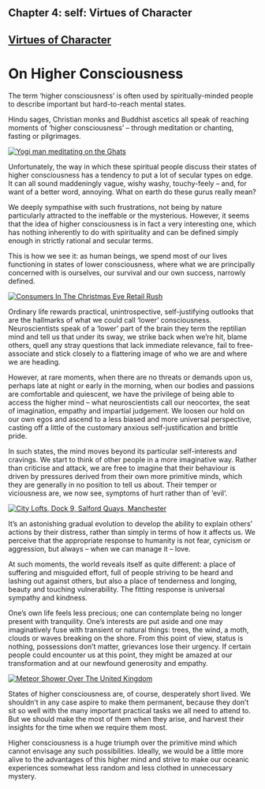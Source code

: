 Chapter  4: self: Virtues of Character
-------------------------------------

[Virtues of Character](../category/self/virtues-of-character/index.html)
------------------------------------------------------------------------

On Higher Consciousness
=======================

The term ‘higher consciousness’ is often used by spiritually-minded people to describe important but hard-to-reach mental states.

<span class="s1">Hindu sages, Christian monks and Buddhist ascetics all speak of reaching moments of ‘higher consciousness’ – through meditation or chanting, fasting or pilgrimages.</span>

[![Yogi man meditating on the Ghats](http://i2.wp.com/www.thebookoflife.org/wp-content/uploads/2015/02/GettyImages_481693761.jpg?resize=635%2C422)](http://i2.wp.com/www.thebookoflife.org/wp-content/uploads/2015/02/GettyImages_481693761.jpg)

<span class="s1">Unfortunately, the way in which these spiritual people discuss their states of higher consciousness has a tendency to put a lot of secular types on edge. It can all sound maddeningly vague, wishy washy, touchy-feely – and, for want of a better word, annoying. What on earth do these gurus really mean?</span>

<span class="s1">We deeply sympathise with such frustrations, not being by nature particularly attracted to the ineffable or the mysterious. However, it seems that the idea of higher consciousness is in fact a very interesting one, which has nothing inherently to do with spirituality and can be defined simply enough in strictly rational and secular terms.</span>

<span class="s1">This is how we see it: as human beings, we spend most of our lives functioning in states of<span class="Apple-converted-space"> </span>lower consciousness, where what we are principally concerned with is ourselves, our survival and our own success, narrowly defined.</span>

[![Consumers In The Christmas Eve Retail Rush](http://i1.wp.com/www.thebookoflife.org/wp-content/uploads/2015/02/GettyImages_158697230.jpg?resize=635%2C423)](http://i1.wp.com/www.thebookoflife.org/wp-content/uploads/2015/02/GettyImages_158697230.jpg)

<span class="s1">Ordinary life rewards practical, unintrospective, self-justifying outlooks that are the hallmarks of what we could call ‘lower’ consciousness. Neuroscientists speak of a ‘lower’ part of the brain they term the reptilian mind and tell us that under its sway, we strike back when we’re hit, blame others, quell any stray questions that lack immediate relevance, fail to free-associate and stick closely to a flattering image of who we are and where we are heading.</span>

<span class="s1">However, at rare moments, when there are no threats or demands upon us, perhaps late at night or early in the morning, when our bodies and passions are comfortable and quiescent, we have the privilege of being able to access the higher mind – what neuroscientists call our neocortex, the seat of imagination, empathy and impartial judgement. We loosen our hold on our own egos and ascend to a less biased and more universal perspective, casting off a little of the customary anxious self-justification and brittle pride.</span>

<span class="s1">In such states, the mind moves beyond its particular self-interests and cravings. We start to think of other people in a more imaginative way. Rather than criticise and attack, we are free to imagine that their behaviour is driven by pressures derived from their own more primitive minds, which they are generally in no position to tell us about. Their temper or viciousness are, we now see, symptoms of hurt rather than of ‘evil’.</span>

[![City Lofts, Dock 9, Salford Quays, Manchester](http://i2.wp.com/www.thebookoflife.org/wp-content/uploads/2015/02/GettyImages_154503892.jpg?resize=635%2C423)](http://i0.wp.com/www.thebookoflife.org/wp-content/uploads/2015/02/GettyImages_154503892.jpg)

<span class="s1">It’s an astonishing gradual evolution to develop the ability to explain others’ actions by their distress, rather than simply in terms of how it affects us. We perceive that the appropriate response to humanity is not fear, cynicism or aggression, but always – when we can manage it – love.</span>

<span class="s1">At such moments, the world reveals itself as quite different: a place of suffering and misguided effort, full of people striving to be heard and lashing out against others, but also a place of tenderness and longing, beauty and touching vulnerability. The fitting response is universal sympathy and kindness.</span>

<span class="s1">One’s own life feels less precious; one can contemplate being no longer present with tranquility. One’s interests are put aside and one may imaginatively fuse with transient or natural things: trees, the wind, a moth, clouds or waves breaking on the shore. From this point of view, status is nothing, possessions don’t matter, grievances lose their urgency. If certain people could encounter us at this point, they might be amazed at our transformation and at our newfound generosity and empathy.</span>

[![Meteor Shower Over The United Kingdom](http://i0.wp.com/www.thebookoflife.org/wp-content/uploads/2015/02/GettyImages_176435178.jpg?resize=635%2C404)](http://i0.wp.com/www.thebookoflife.org/wp-content/uploads/2015/02/GettyImages_176435178.jpg)

<span class="s1">States of higher consciousness are, of course, desperately short lived. We shouldn’t in any case aspire to make them permanent, because they don’t sit so well with the many important practical tasks we all need to attend to. But we should make the most of them when they arise, and harvest their insights for the time when we require them most.</span>

<span class="s1">Higher consciousness is a huge triumph over the primitive mind which cannot envisage any such possibilities. Ideally, we would be a little more alive to the advantages of this higher mind and strive to make our oceanic experiences somewhat less random and less clothed in unnecessary mystery.</span>

